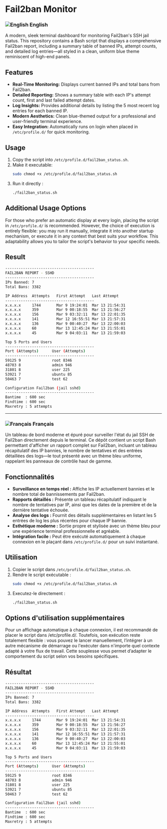 # Fail2ban Monitor

### ![English](https://flagcdn.com/20x15/gb.png) English



A modern, sleek terminal dashboard for monitoring Fail2ban's SSH jail status. This repository contains a Bash script that displays a comprehensive Fail2ban report, including a summary table of banned IPs, attempt counts, and detailed log entries—all styled in a clean, uniform blue theme reminiscent of high-end panels.

## Features

- **Real-Time Monitoring:** Displays current banned IPs and total bans from Fail2ban.
- **Detailed Reporting:** Shows a summary table with each IP's attempt count, first and last failed attempt dates.
- **Log Insights:** Provides additional details by listing the 5 most recent log entries for each banned IP.
- **Modern Aesthetics:** Clean blue-themed output for a professional and user-friendly terminal experience.
- **Easy Integration:** Automatically runs on login when placed in `/etc/profile.d/` for quick monitoring.

## Usage

1. Copy the script into `/etc/profile.d/fail2ban_status.sh`.
2. Make it executable:
   ```bash
   sudo chmod +x /etc/profile.d/fail2ban_status.sh
3. Run it directly :
   ```bash
   ./fail2ban_status.sh
   ```
   
## Additional Usage Options

For those who prefer an automatic display at every login, placing the script in `/etc/profile.d/` is recommended. However, the choice of execution is entirely flexible: you may run it manually, integrate it into another startup mechanism, or execute it in any context that best suits your workflow. This adaptability allows you to tailor the script's behavior to your specific needs.
  
## Result
  
```bash
----------------------------------------
FAIL2BAN REPORT - SSHD
----------------------------------------
IPs Banned: 7
Total Bans: 3382

IP Address  Attempts   First Attempt   Last Attempt
----------------------------------------
x.x.x.x     1744       Mar 9 19:24:01  Mar 13 21:54:31
x.x.x.x     359        Mar 9 00:18:55  Mar 13 21:56:27
x.x.x.x     156        Mar 9 03:32:11  Mar 13 22:01:35
x.x.x.x     141        Mar 12 16:55:51 Mar 13 21:57:31
x.x.x.x     136        Mar 9 00:40:27  Mar 13 22:00:03
x.x.x.x     60         Mar 13 12:45:24 Mar 13 21:55:01
x.x.x.x     45         Mar 9 04:03:11  Mar 13 21:59:03

Top 5 Ports and Users
----------------------------------------
Port (Attempts)      User (Attempts)
----------------------------------------
59125 9              root 8346
48703 8              admin 946
31801 8              user 225
53921 7              ubuntu 85
50463 7              test 62

Configuration Fail2ban (jail sshd)
----------------------------------------
Bantime  : 600 sec
Findtime : 600 sec
Maxretry : 5 attempts
```
  
<hr>  
  
### ![Français](https://flagcdn.com/20x15/fr.png) Français

Un tableau de bord moderne et épuré pour surveiller l'état du jail SSH de Fail2ban directement depuis le terminal. Ce dépôt contient un script Bash permettant d'afficher un rapport complet sur Fail2ban, incluant un tableau récapitulatif des IP bannies, le nombre de tentatives et des entrées détaillées des logs—le tout présenté avec un thème bleu uniforme, rappelant les panneaux de contrôle haut de gamme.

## Fonctionnalités

- **Surveillance en temps réel :** Affiche les IP actuellement bannies et le nombre total de bannissements par Fail2ban.
- **Rapports détaillés :** Présente un tableau récapitulatif indiquant le nombre de tentatives par IP, ainsi que les dates de la première et de la dernière tentative échouée.
- **Analyse des logs :** Fournit des détails supplémentaires en listant les 5 entrées de log les plus récentes pour chaque IP bannie.
- **Esthétique moderne :** Sortie propre et stylisée avec un thème bleu pour une expérience terminal professionnelle et agréable.
- **Intégration facile :** Peut être exécuté automatiquement à chaque connexion en le plaçant dans `/etc/profile.d/` pour un suivi instantané.

## Utilisation

1. Copier le script dans `/etc/profile.d/fail2ban_status.sh`.
2. Rendre le script exécutable :
   ```bash
   sudo chmod +x /etc/profile.d/fail2ban_status.sh
   ```
3. Executez-le directement :
   ```bash
   ./fail2ban_status.sh
   ```
  
## Options d'utilisation supplémentaires

Pour un affichage automatique à chaque connexion, il est recommandé de placer le script dans /etc/profile.d/. Toutefois, son exécution reste totalement flexible : vous pouvez le lancer manuellement, l’intégrer à un autre mécanisme de démarrage ou l'exécuter dans n'importe quel contexte adapté à votre flux de travail. Cette souplesse vous permet d’adapter le comportement du script selon vos besoins spécifiques.

## Résultat
  
```bash
----------------------------------------
FAIL2BAN REPORT - SSHD
----------------------------------------
IPs Banned: 7
Total Bans: 3382

IP Address  Attempts   First Attempt   Last Attempt
----------------------------------------
x.x.x.x     1744       Mar 9 19:24:01  Mar 13 21:54:31
x.x.x.x     359        Mar 9 00:18:55  Mar 13 21:56:27
x.x.x.x     156        Mar 9 03:32:11  Mar 13 22:01:35
x.x.x.x     141        Mar 12 16:55:51 Mar 13 21:57:31
x.x.x.x     136        Mar 9 00:40:27  Mar 13 22:00:03
x.x.x.x     60         Mar 13 12:45:24 Mar 13 21:55:01
x.x.x.x     45         Mar 9 04:03:11  Mar 13 21:59:03

Top 5 Ports and Users
----------------------------------------
Port (Attempts)      User (Attempts)
----------------------------------------
59125 9              root 8346
48703 8              admin 946
31801 8              user 225
53921 7              ubuntu 85
50463 7              test 62

Configuration Fail2ban (jail sshd)
----------------------------------------
Bantime  : 600 sec
Findtime : 600 sec
Maxretry : 5 attempts
```
  
